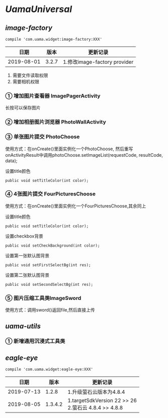 # ***UamaUniversal***
## *image-factory*
<pre><code>compile 'com.uama.widget:image-factory:XXX'</code></pre>

日期   |版本     | 更新记录
-------|-------- | -----
2019-08-01   |3.2.7  | 1.修改image-factory provider

1. 需要文件读取权限
2. 需要相机权限
### ① 增加图片查看器 ImagePagerActivity
长按可以保存图片
### ② 增加相册图片浏览器 PhotoWallActivity
### ③ 单张图片提交 PhotoChoose
使用方式：在onCreate()里面实例化一个PhotoChoose,
然后重写onActivityResult中调用photoChoose.setImageList(requestCode, resultCode, data);

设置title颜色
<pre><code>public void setTitleColor(int color);</code></pre>
### ④ 4张图片提交 FourPicturesChoose
使用方式：在onCreate()里面实例化一个FourPicturesChoose,其余同上

设置title颜色
<pre><code>public void setTitleColor(int color);</code></pre>
设置checkbox背景
<pre><code>public void setCheckBackground(int color);</code></pre>
设置第一张默认图背景
<pre><code>public void setFirstSelectBg(int res);</code></pre>
设置第二张默认图背景
<pre><code>public void setSecondSelectBg(int res);</code></pre>
### ⑤ 图片压缩工具类ImageSword
使用方式：调用sword()返回file,然后直接上传

## *uama-utils*
### ① 新增通用沉浸式工具类

## *eagle-eye*

<pre><code>compile 'com.uama.widget:eagle-eye:XXX'</code></pre>


日期    |版本     | 更新记录
-------|-------- | --------
2019-07-13  |1.2.8  | 1.升级萤石云版本为4.8.4
2019-08-05  | 1.3.4.2 | 1.targetSdkVersion 22 >> 26 <br> 2.萤石云 4.8.4 >> 4.8.8
        

